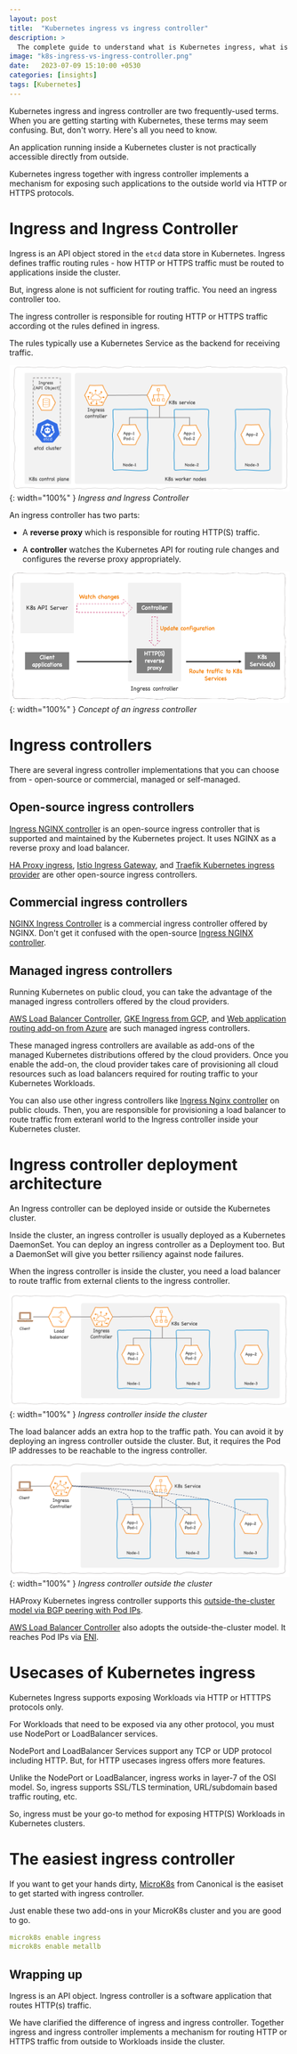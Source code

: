 ```yaml
---
layout: post
title:  "Kubernetes ingress vs ingress controller"
description: > 
  The complete guide to understand what is Kubernetes ingress, what is ingress controller, and why we need them.
image: "k8s-ingress-vs-ingress-controller.png"
date:   2023-07-09 15:10:00 +0530
categories: [insights]
tags: [Kubernetes]
---
```


<div class="header-highlight">
Kubernetes ingress and ingress controller are two frequently-used terms. When you are getting starting with Kubernetes, these terms may seem confusing. But, don't worry. Here's all you need to know.
</div>

An application running inside a Kubernetes cluster is not practically accessible directly from outside.

Kubernetes ingress together with ingress controller implements a mechanism for exposing such applications to the outside world via HTTP or HTTPS protocols. 

# Ingress and Ingress Controller

Ingress is an API object stored in the `etcd` data store in Kubernetes. Ingress defines traffic routing rules - how HTTP or HTTPS traffic must be routed to applications inside the cluster. 

But, ingress alone is not sufficient for routing traffic. You need an ingress controller too.

The ingress controller is responsible for routing HTTP or HTTPS traffic according ot the rules defined in ingress. 

The rules typically use a Kubernetes Service as the backend for receiving traffic.

![Ingress and Ingress Controller](/assets/images/k8s-ingress-api-object.png){: width="100%" }
*Ingress and Ingress Controller*

An ingress controller has two parts:

- A **reverse proxy** which is responsible for routing HTTP(S) traffic.

- A **controller** watches the Kubernetes API for routing rule changes and configures the reverse proxy appropriately.

![Concept of an ingress controller](/assets/images/k8s-ingress-controller-how.png){: width="100%" }
*Concept of an ingress controller*

# Ingress controllers

There are several ingress controller implementations that you can choose from - open-source or commercial, managed or self-managed.

## Open-source ingress controllers

[Ingress NGINX controller][ingress-nginx] is an open-source ingress controller that is supported and maintained by the Kubernetes project. It uses NGINX as a reverse proxy and load balancer. 

[HA Proxy ingress][ha-proxy], [Istio Ingress Gateway][istio-ingress], and [Traefik Kubernetes ingress provider][traefik] are other open-source ingress controllers.

## Commercial ingress controllers

[NGINX Ingress Controller][nginx-ingress] is a commercial ingress controller offered by NGINX. Don't get it confused with the open-source [Ingress NGINX controller][ingress-nginx].

## Managed ingress controllers 

Running Kubernetes on public cloud, you can take the advantage of the managed ingress controllers offered by the cloud providers.

[AWS Load Balancer Controller][aws-lbc], [GKE Ingress from GCP][gke-ingress], and [Web application routing add-on from Azure][azure-ingress] are such managed ingress controllers.

These managed ingress controllers are available as add-ons of the managed Kubernetes distributions offered by the cloud providers. Once you enable the add-on, the cloud provider takes care of provisioning all cloud resources such as load balancers required for routing traffic to your Kubernetes Workloads.

You can also use other ingress controllers like [Ingress Nginx controller][ingress-nginx] on public clouds. Then, you are responsible for provisioning a load balancer to route traffic from exteranl world to the Ingress controller inside your Kubernetes cluster.

# Ingress controller deployment architecture
An Ingress controller can be deployed inside or outside the Kubernetes cluster.

Inside the cluster, an ingress controller is usually deployed as a Kubernetes DaemonSet. You can deploy an ingress controller as a Deployment too. But a DaemonSet will give you better rsiliency against node failures.

When the ingress controller is inside the cluster, you need a load balancer to route traffic from external clients to the ingress controller.

![Ingress controller inside the cluster](/assets/images/k8s-ingress-with-loadbalancer.png){: width="100%" }
*Ingress controller inside the cluster*

The load balancer adds an extra hop to the traffic path. You can avoid it by deploying an ingress controller outside the cluster. But, it requires the Pod IP addresses to be reachable to the ingress controller.

![Ingress controller outside the cluster](/assets/images/k8s-ingress-outside-the-cluster.png){: width="100%" }
*Ingress controller outside the cluster*

HAProxy Kubernetes ingress controller supports this [outside-the-cluster model via BGP peering with Pod IPs](https://www.haproxy.com/blog/run-the-haproxy-kubernetes-ingress-controller-outside-of-your-kubernetes-cluster).

[AWS Load Balancer Controller][aws-lbc] also adopts the outside-the-cluster model. It reaches Pod IPs via [ENI](https://docs.aws.amazon.com/AWSEC2/latest/UserGuide/using-eni.html).

# Usecases of Kubernetes ingress

Kubernetes Ingress supports exposing Workloads via HTTP or HTTTPS protocols only. 

For Workloads that need to be exposed via any other protocol, you must use NodePort or LoadBalancer services.

NodePort and LoadBalancer Services support any TCP or UDP protocol including HTTP. But, for HTTP usecases ingress offers more features.

Unlike the NodePort or LoadBalancer, ingress works in layer-7 of the OSI model. So, ingress supports SSL/TLS termination, URL/subdomain based traffic routing, etc.

So, ingress must be your go-to method for exposing HTTP(S) Workloads in Kubernetes clusters.

# The easiest ingress controller
If you want to get your hands dirty, [MicroK8s](https://microk8s.io/) from Canonical is the easiset to get started with ingress controller.

Just enable these two add-ons in your MicroK8s cluster and you are good to go.

```yaml
microk8s enable ingress
microk8s enable metallb
```

## Wrapping up

<div class="inline-highlight">
Ingress is an API object. Ingress controller is a software application that routes HTTP(s) traffic.
</div>

We have clarified the difference of ingress and ingress controller. Together ingress and ingress controller implements a mechanism for routing HTTP or HTTPS traffic from outside to Workloads inside the cluster.

[ingress-nginx]: https://github.com/kubernetes/ingress-nginx
[traefik]: https://doc.traefik.io/traefik/providers/kubernetes-ingress/
[nginx-ingress]: https://www.nginx.com/products/nginx-ingress-controller/
[FortiADC]: https://docs.fortinet.com/document/fortiadc/7.0.0/fortiadc-ingress-controller-1-0/742835/fortiadc-ingress-controller-overview
[ha-proxy]: https://haproxy-ingress.github.io
[aws-lbc]: https://docs.aws.amazon.com/eks/latest/userguide/aws-load-balancer-controller.html
[aws-alb]: https://aws.amazon.com/elasticloadbalancing/application-load-balancer/
[gke-ingress]: https://cloud.google.com/kubernetes-engine/docs/concepts/ingress
[azure-ingress]: https://learn.microsoft.com/en-us/azure/aks/web-app-routing?tabs=without-osm
[istio-ingress]: https://istio.io/latest/docs/tasks/traffic-management/ingress/ingress-control/